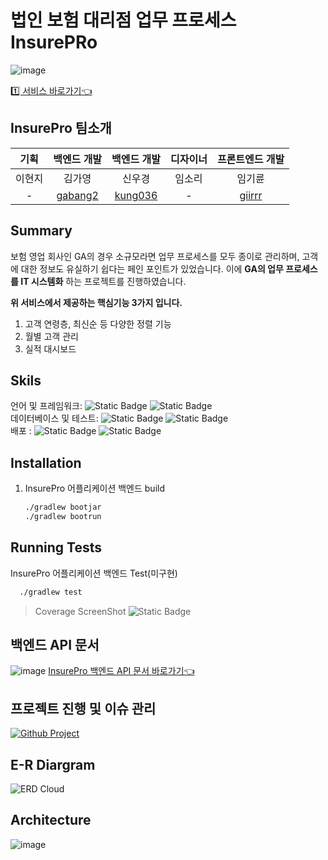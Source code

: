 # 법인 보험 대리점 업무 프로세스 InsurePRo
![image](https://github.com/Insure-Pro/InsurePro_Backend/assets/82714785/617a8e41-5e47-432c-9afe-82c15a592c3d)

[1️⃣ 서비스 바로가기👈](https://insurepro-delta.vercel.app/)


## InsurePro 팀소개
|                   기획      |                백엔드 개발     |              백엔드 개발    |                 디자이너      |                 프론트엔드 개발         |
|:------------------------------:|:-------------------------------------:|:-----------------------------------:|:------------------------------------:|:------------------------------------:|
|                  이현지                   |                  김가영                  |                 신우경          |                 임소리     |        임기륜             |
| - | [gabang2](https://github.com/gabang2) | [kung036](https://github.com/kung036) | - | [giirrr](https://github.com/giirrr) | 

## Summary
보험 영업 회사인 GA의 경우 소규모라면 업무 프로세스를 모두 종이로 관리하며, 고객에 대한 정보도 유실하기 쉽다는 페인 포인트가 있었습니다. 이에 **GA의 업무 프로세스를 IT 시스템화** 하는 프로젝트를 진행하였습니다.

**위 서비스에서 제공하는 핵심기능 3가지 입니다.**

1. 고객 연령층, 최신순 등 다양한 정렬 기능
2. 월별 고객 관리
3. 실적 대시보드

## Skils
언어 및 프레임워크: ![Static Badge](https://img.shields.io/badge/Java-17-Green) ![Static Badge](https://img.shields.io/badge/Spring_boot-REST-Green)<br/>
데이터베이스 및 테스트: ![Static Badge](https://img.shields.io/badge/MySQL-8-blue) ![Static Badge](https://img.shields.io/badge/JUnit-Green) <br/>
배포 : ![Static Badge](https://img.shields.io/badge/LINUX-039BC6) ![Static Badge](https://img.shields.io/badge/AWS-Orange) <br/>

## Installation
1. InsurePro 어플리케이션 백엔드 build
    ```bash
    ./gradlew bootjar
    ./gradlew bootrun
    ```

## Running Tests
InsurePro 어플리케이션 백엔드 Test(미구현)
```bash
  ./gradlew test
```
> Coverage ScreenShot ![Static Badge](https://img.shields.io/badge/Test_Passed-7/7-green)<br/>

## 백엔드 API 문서
![image](https://github.com/Insure-Pro/InsurePro_Backend/assets/82714785/7e7fe683-3a92-4c32-bba8-75e7cc029d70)
[InsurePro 백엔드 API 문서 바로가기👈](https://www.ticats.r-e.kr/swagger-ui/)

## 프로젝트 진행 및 이슈 관리
[![Github Project](https://img.shields.io/badge/Github-%23000000.svg?style=for-the-badge&logo=Github&logoColor=white)](https://github.com/Insure-Pro/InsurePro_Backend/issues)

## E-R Diargram
![ERD Cloud](https://github.com/potenday-23/tickets_backend/assets/82714785/5b4e207d-35ef-4153-8ce5-a25844bc17cf)

## Architecture
![image](https://github.com/Insure-Pro/InsurePro_Backend/assets/82714785/8ac1de28-7b69-48a7-b15f-5b5c19a3cabb)

